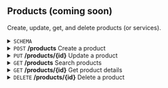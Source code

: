 Products (coming soon)
-----------
Create, update, get, and delete products (or services). 

<details>
  <summary><code>SCHEMA</code></summary>
  <br>
  
  Key | Description | Required | Type | Default | Valid Values 
  --- | --- | --- | --- | --- | ---
  <code>id</code> | The product id. | Yes for PUT and GET product details. | Integer | - | -
  <code>name</code> | The product name. | Yes | String (Max length 100) | - | -
  <code>description</code> | The description of the product. | No | Text | - | -
  <code>code</code> | The code or id of your product. If one is not provided, it will be created for you. | No | String (Max length 100) | - | - 
  <code>list_price</code> | The list price of your product or service. Supports 2 decimals (e.g. 10.00). | No | Float | - | _
  <code>visibility</code> | Determine which users in your account can use this product. | No | String or Array | <code>all_users</code> | <ul><li><code>all_users</code></li><li><code>cur_user</code></li><li>Array of team_ids</li></ul>
  <code>parent_ref</code> | An id of the product category that is the parent of this product. | No | Integer | - | -
  <code>product_type</code> | Type of product offered. | No | String | <code>Service</code> | <ul><li><code>Service</code></li><li><code>Digital</code></li><li><code>Inventory</code></li><li><code>Donation</code></li><li><code>Category</code></li></ul>
  <code>taxable</code> | Is the product taxable? | No | Boolean | <code>false</code> | <ul><li><code>true</code></li><li><code>false</code></li></ul>
  <code>tax_rate</code> | The tax rate. Supports up to one decimal point of a percentage (e.g. 9.1%) | Yes if <code>taxable</code> is <code>true</code> | Float | - | -
  <code>image_url</code> | A url to an image of the product or service. Used on Sign Up Forms. Square is best. | No | String (Max length 100) | - | -
  
  
  <br>
</details>

<details>
  <summary><code>POST</code> <b>/products</b> Create a product</summary>
  <br>
  Coming Soon
  <br>
</details>

<details>
  <summary><code>PUT</code> <b>/products/{id}</b> Update a product</summary>
  <br>
  Coming Soon
  <br>
</details>

<details>
  <summary><code>GET</code> <b>/products</b> Search products</summary>
  <br>
  Coming Soon
  <br>
</details>

<details>
  <summary><code>GET</code> <b>/products/{id}</b> Get product details</summary>
  <br>
  Coming Soon
  <br>
</details>

<details>
  <summary><code>DELETE</code> <b>/products/{id}</b> Delete a product</summary>
  <br>
  Coming Soon
  <br>
</details>

